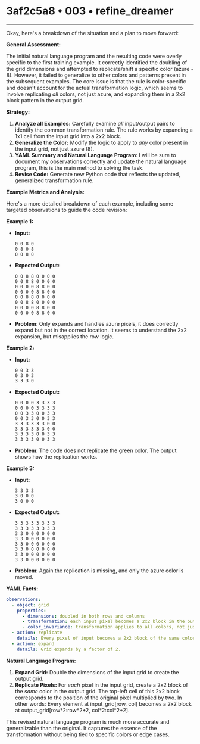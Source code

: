 # 3af2c5a8 • 003 • refine_dreamer

---
Okay, here's a breakdown of the situation and a plan to move forward:

**General Assessment:**

The initial natural language program and the resulting code were overly specific to the first training example. It correctly identified the doubling of the grid dimensions and attempted to replicate/shift a specific color (azure - 8). However, it failed to generalize to other colors and patterns present in the subsequent examples. The core issue is that the rule is color-specific and doesn't account for the actual transformation logic, which seems to involve replicating *all* colors, not just azure, and expanding them in a 2x2 block pattern in the output grid.

**Strategy:**

1.  **Analyze all Examples:** Carefully examine *all* input/output pairs to identify the common transformation rule. The rule works by expanding a 1x1 cell from the input grid into a 2x2 block.
2.  **Generalize the Color:** Modify the logic to apply to *any* color present in the input grid, not just azure (8).
3. **YAML Summary and Natural Language Program**: I will be sure to document my observations correctly and update the natural language program, this is the main method to solving the task.
4.  **Revise Code:** Generate new Python code that reflects the updated, generalized transformation rule.

**Example Metrics and Analysis:**

Here's a more detailed breakdown of each example, including some targeted observations to guide the code revision:

**Example 1:**

*   **Input:**
    ```
    0 0 8 0
    0 8 0 8
    0 0 8 0
    ```
*   **Expected Output:**
    ```
    0 0 8 8 0 0 0 0
    0 0 8 8 0 0 0 0
    0 0 0 0 8 8 0 0
    0 0 0 0 8 8 0 0
    0 0 8 8 0 0 0 0
    0 0 8 8 0 0 0 0
    0 0 0 0 8 8 0 0
    0 0 0 0 8 8 0 0
    ```

* **Problem**: Only expands and handles azure pixels, it does correctly expand but not in the correct location. It seems to understand the 2x2 expansion, but misapplies the row logic.

**Example 2:**

*   **Input:**
    ```
    0 0 3 3
    0 3 0 3
    3 3 3 0
    ```
*   **Expected Output:**
    ```
    0 0 0 0 3 3 3 3
    0 0 0 0 3 3 3 3
    0 0 3 3 0 0 3 3
    0 0 3 3 0 0 3 3
    3 3 3 3 3 3 0 0
    3 3 3 3 3 3 0 0
    3 3 3 3 0 0 3 3
    3 3 3 3 0 0 3 3
    ```
* **Problem**: The code does not replicate the green color. The output shows how the replication works.

**Example 3:**

*   **Input:**
    ```
    3 3 3 3
    3 0 0 0
    3 0 0 0
    ```
*   **Expected Output:**
    ```
    3 3 3 3 3 3 3 3
    3 3 3 3 3 3 3 3
    3 3 0 0 0 0 0 0
    3 3 0 0 0 0 0 0
    3 3 0 0 0 0 0 0
    3 3 0 0 0 0 0 0
    3 3 0 0 0 0 0 0
    3 3 0 0 0 0 0 0
    ```
* **Problem**: Again the replication is missing, and only the azure color is moved.

**YAML Facts:**

```yaml
observations:
  - object: grid
    properties:
      - dimensions: doubled in both rows and columns
      - transformation: each input pixel becomes a 2x2 block in the output
      - color_invariance: transformation applies to all colors, not just one
  - action: replicate
    details: Every pixel of input becomes a 2x2 block of the same color
  - action: expand
    details: Grid expands by a factor of 2.

```

**Natural Language Program:**

1.  **Expand Grid:** Double the dimensions of the input grid to create the output grid.
2.  **Replicate Pixels:** For *each* pixel in the input grid, create a 2x2 block of the *same* color in the output grid. The top-left cell of this 2x2 block corresponds to the position of the original pixel multiplied by two. In other words: Every element at input\_grid\[row, col] becomes a 2x2 block at output\_grid\[row\*2:row\*2+2, col\*2:col\*2+2].

This revised natural language program is much more accurate and generalizable than the original. It captures the essence of the transformation without being tied to specific colors or edge cases.


